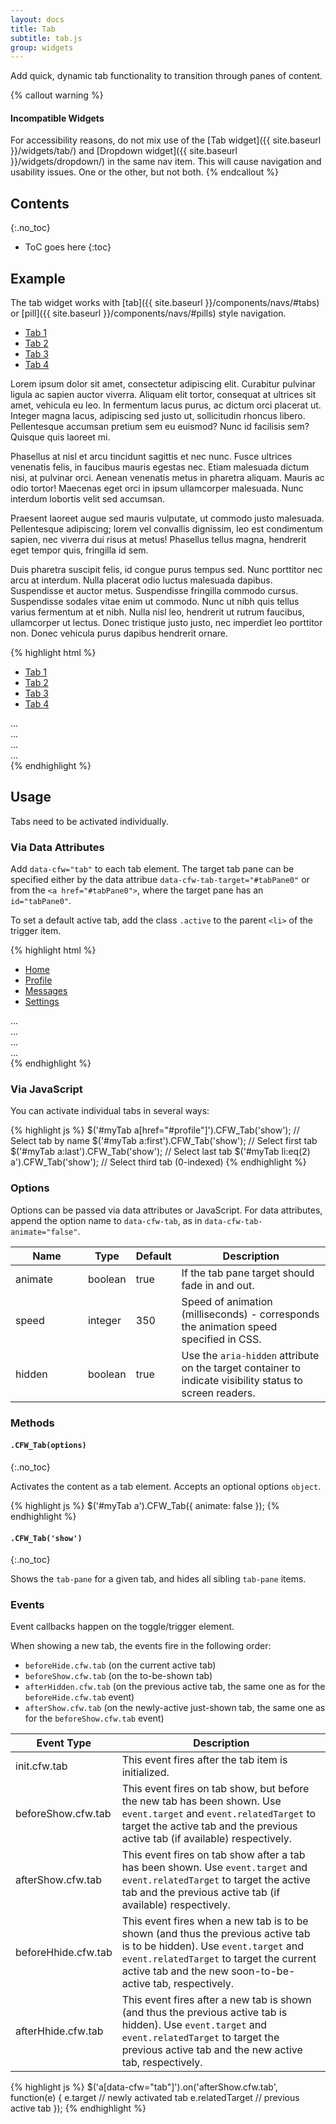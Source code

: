 ```yaml
---
layout: docs
title: Tab
subtitle: tab.js
group: widgets
---
```


Add quick, dynamic tab functionality to transition through panes of content.

{% callout warning %}
#### Incompatible Widgets
For accessibility reasons, do not mix use of the [Tab widget]({{ site.baseurl }}/widgets/tab/) and [Dropdown widget]({{ site.baseurl }}/widgets/dropdown/) in the same nav item.  This will cause navigation and usability issues.  One or the other, but not both.
{% endcallout %}

## Contents
{:.no_toc}

* ToC goes here
{:toc}

## Example

The tab widget works with [tab]({{ site.baseurl }}/components/navs/#tabs) or [pill]({{ site.baseurl }}/components/navs/#pills) style navigation.

<div class="cf-example cf-example-tabs">
    <ul class="nav nav-tabs">
        <li class="nav-item"><a href="#tabpanel1" class="nav-link" data-cfw="tab">Tab 1</a></li>
        <li class="nav-item active"><a href="#tabpanel2" class="nav-link" data-cfw="tab">Tab 2</a></li>
        <li class="nav-item"><a href="#tabpanel3" class="nav-link" data-cfw="tab">Tab 3</a></li>
        <li class="nav-item"><a href="#tabpanel4" class="nav-link disabled" data-cfw="tab">Tab 4</a></li>
    </ul>
    <div class="tab-content">
        <div class="tab-pane" id="tabpanel1">
            <p>Lorem ipsum dolor sit amet, consectetur adipiscing elit. Curabitur pulvinar ligula ac sapien auctor viverra. Aliquam elit tortor, consequat at ultrices sit amet, vehicula eu leo. In fermentum lacus purus, ac dictum orci placerat ut. Integer magna lacus, adipiscing sed justo ut, sollicitudin rhoncus libero. Pellentesque accumsan pretium sem eu euismod? Nunc id facilisis sem? Quisque quis laoreet mi.</p>
        </div>
        <div class="tab-pane" id="tabpanel2">
            <p>Phasellus at nisl et arcu tincidunt sagittis et nec nunc. Fusce ultrices venenatis felis, in faucibus mauris egestas nec. Etiam malesuada dictum nisi, at pulvinar orci. Aenean venenatis metus in pharetra aliquam. Mauris ac odio tortor! Maecenas eget orci in ipsum ullamcorper malesuada. Nunc interdum lobortis velit sed accumsan.</p>
        </div>
        <div class="tab-pane" id="tabpanel3">
            <p> Praesent laoreet augue sed mauris vulputate, ut commodo justo malesuada. Pellentesque adipiscing; lorem vel convallis dignissim, leo est condimentum sapien, nec viverra dui risus at metus! Phasellus tellus magna, hendrerit eget tempor quis, fringilla id sem.</p>
        </div>
        <div class="tab-pane" id="tabpanel4">
            <p>Duis pharetra suscipit felis, id congue purus tempus sed. Nunc porttitor nec arcu at interdum. Nulla placerat odio luctus malesuada dapibus. Suspendisse et auctor metus. Suspendisse fringilla commodo cursus. Suspendisse sodales vitae enim ut commodo. Nunc ut nibh quis tellus varius fermentum at et nibh. Nulla nisl leo, hendrerit ut rutrum faucibus, ullamcorper ut lectus. Donec tristique justo justo, nec imperdiet leo porttitor non. Donec vehicula purus dapibus hendrerit ornare.</p>
        </div>
    </div>
</div>

{% highlight html %}
<ul class="nav nav-tabs">
    <li class="nav-item"><a href="#tabpanel1" class="nav-link" data-cfw="tab">Tab 1</a></li>
    <li class="nav-item active"><a href="#tabpanel2" class="nav-link" data-cfw="tab">Tab 2</a></li>
    <li class="nav-item"><a href="#tabpanel3" class="nav-link" data-cfw="tab">Tab 3</a></li>
    <li class="nav-item"><a href="#tabpanel4" class="nav-link disabled" data-cfw="tab">Tab 4</a></li>
</ul>
<div class="tab-content">
    <div class="tab-pane" id="tabpanel1">
        ...
    </div>
    <div class="tab-pane" id="tabpanel2">
        ...
    </div>
    <div class="tab-pane" id="tabpanel3">
        ...
    </div>
    <div class="tab-pane" id="tabpanel4">
        ...
    </div>
</div>
{% endhighlight %}

## Usage

Tabs need to be activated individually.

### Via Data Attributes

Add `data-cfw="tab"` to each tab element. The target tab pane can be specified either by the data attribue `data-cfw-tab-target="#tabPane0"` or from the `<a href="#tabPane0">`, where the target pane has an `id="tabPane0"`.

To set a default active tab, add the class `.active` to the parent `<li>` of the trigger item.

{% highlight html %}
<!-- Nav tabs -->
<ul class="nav nav-tabs">
    <li class="nav-item active"><a href="#home" class="nav-link" data-cfw="tab">Home</a></li>
    <li class="nav-item"><a href="#profile" class="nav-link" data-cfw="tab">Profile</a></li>
    <li class="nav-item"><a href="#messages" class="nav-link" data-cfw="tab">Messages</a></li>
    <li class="nav-item"><a href="#" class="nav-link" data-cfw="tab" data-cfw-tab-target="#settings">Settings</a></li>
</ul>

<!-- Tab panes -->
<div class="tab-content">
    <div class="tab-pane" id="home">...</div>
    <div class="tab-pane" id="profile">...</div>
    <div class="tab-pane" id="messages">...</div>
    <div class="tab-pane" id="settings">...</div>
</div>
{% endhighlight %}

### Via JavaScript

You can activate individual tabs in several ways:

{% highlight js %}
$('#myTab a[href="#profile"]').CFW_Tab('show'); // Select tab by name
$('#myTab a:first').CFW_Tab('show');            // Select first tab
$('#myTab a:last').CFW_Tab('show');             // Select last tab
$('#myTab li:eq(2) a').CFW_Tab('show');         // Select third tab (0-indexed)
{% endhighlight %}

### Options

Options can be passed via data attributes or JavaScript. For data attributes, append the option name to `data-cfw-tab`, as in `data-cfw-tab-animate="false"`.

<div class="table-responsive">
    <table class="table table-bordered table-striped">
    <thead>
        <tr>
            <th style="width: 100px;">Name</th>
            <th style="width: 50px;">Type</th>
            <th style="width: 50px;">Default</th>
            <th>Description</th>
        </tr>
    </thead>
    <tbody>
        <tr>
            <td>animate</td>
            <td>boolean</td>
            <td>true</td>
            <td>If the tab pane target should fade in and out.</td>
        </tr>
        <tr>
            <td>speed</td>
            <td>integer</td>
            <td>350</td>
            <td>Speed of animation (milliseconds) - corresponds the animation speed specified in CSS.</td>
        </tr>
        <tr>
            <td>hidden</td>
            <td>boolean</td>
            <td>true</td>
            <td>Use the <code>aria-hidden</code> attribute on the target container to indicate visibility status to screen readers.</td>
        </tr>
    </tbody>
    </table>
</div> <!-- /.table-responsive -->

### Methods

#### `.CFW_Tab(options)`
{:.no_toc}

Activates the content as a tab element. Accepts an optional options `object`.

{% highlight js %}
$('#myTab a').CFW_Tab({
    animate: false
});
{% endhighlight %}

#### `.CFW_Tab('show')`
{:.no_toc}

Shows the `tab-pane` for a given tab, and hides all sibling `tab-pane` items.

### Events
Event callbacks happen on the toggle/trigger element.

When showing a new tab, the events fire in the following order:

- `beforeHide.cfw.tab` (on the current active tab)
- `beforeShow.cfw.tab` (on the to-be-shown tab)
- `afterHidden.cfw.tab` (on the previous active tab, the same one as for the `beforeHide.cfw.tab` event)
- `afterShow.cfw.tab` (on the newly-active just-shown tab, the same one as for the `beforeShow.cfw.tab` event)

<div class="table-responsive">
    <table class="table table-bordered table-striped">
    <thead>
        <tr>
            <th style="width: 150px;">Event Type</th>
            <th>Description</th>
        </tr>
    </thead>
    <tbody>
        <tr>
            <td>init.cfw.tab</td>
            <td>This event fires after the tab item is initialized.</td>
        </tr>
        <tr>
            <td>beforeShow.cfw.tab</td>
            <td>This event fires on tab show, but before the new tab has been shown. Use <code>event.target</code> and <code>event.relatedTarget</code> to target the active tab and the previous active tab (if available) respectively.</td>
        </tr>
        <tr>
            <td>afterShow.cfw.tab</td>
            <td>This event fires on tab show after a tab has been shown. Use <code>event.target</code> and <code>event.relatedTarget</code> to target the active tab and the previous active tab (if available) respectively.</td>
        </tr>
        <tr>
            <td>beforeHhide.cfw.tab</td>
            <td>This event fires when a new tab is to be shown (and thus the previous active tab is to be hidden). Use <code>event.target</code> and <code>event.relatedTarget</code> to target the current active tab and the new soon-to-be-active tab, respectively.</td>
        </tr>
        <tr>
            <td>afterHhide.cfw.tab</td>
            <td>This event fires after a new tab is shown (and thus the previous active tab is hidden). Use <code>event.target</code> and <code>event.relatedTarget</code> to target the previous active tab and the new active tab, respectively.</td>
        </tr>
    </tbody>
    </table>
</div> <!-- /.table-responsive -->

{% highlight js %}
$('a[data-cfw="tab"]').on('afterShow.cfw.tab', function(e) {
    e.target // newly activated tab
    e.relatedTarget // previous active tab
});
{% endhighlight %}
